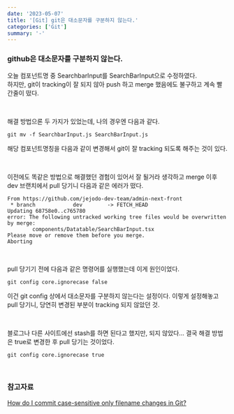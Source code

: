 ```yaml
---
date: '2023-05-07'
title: '[Git] git은 대소문자를 구분하지 않는다.'
categories: ['Git']
summary: '-'
---
```


### github은 대소문자를 구분하지 않는다.

오늘 컴포넌트명 중 SearchbarInput를 SearchBarInput으로 수정하였다.  
하지만, git이 tracking이 잘 되지 않아 push 하고 merge 했음에도 불구하고 계속 빨간줄이 떴다.

<br>

해결 방법으론 두 가지가 있었는데, 나의 경우엔 다음과 같다.

```
git mv -f SearchbarInput.js SearchBarInput.js
```

해당 컴포넌트명칭을 다음과 같이 변경해서 git이 잘 tracking 되도록 해주는 것이 있다.

<br>

이전에도 똑같은 방법으로 해결했던 경험이 있어서 잘 될거라 생각하고 merge 이후 dev 브랜치에서 pull 당기니 다음과 같은 에러가 떴다.

```
From https://github.com/jejodo-dev-team/admin-next-front
 * branch            dev        -> FETCH_HEAD
Updating 68758e0..c765780
error: The following untracked working tree files would be overwritten by merge:
        components/Datatable/SearchBarInput.tsx
Please move or remove them before you merge.
Aborting
```

<br>

pull 당기기 전에 다음과 같은 명령어를 실행했는데 이게 원인이었다.

```
git config core.ignorecase false
```

이건 git config 상에서 대소문자를 구분하지 않는다는 설정이다.
이렇게 설정해놓고 pull 당기니, 당연히 변경된 부분이 tracking 되지 않았던 것.

<br>

블로그나 다른 사이트에선 stash를 하면 된다고 했지만, 되지 않았다...
결국 해결 방법은 true로 변경한 후 pull 당기는 것이었다.

```
git config core.ignorecase true
```

<br>

### 참고자료

[How do I commit case-sensitive only filename changes in Git?](https://stackoverflow.com/questions/17683458/how-do-i-commit-case-sensitive-only-filename-changes-in-git)
